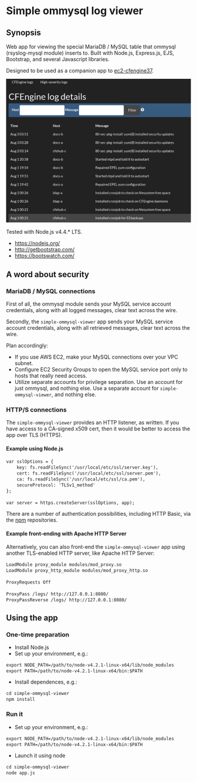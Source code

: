 # Simple ommysql log viewer

## Synopsis

Web app for viewing the special MariaDB / MySQL table that ommysql (rsyslog-mysql module) inserts to. Built with Node.js, Express.js, EJS, Bootstrap, and several Javascript libraries.

Designed to be used as a companion app to [ec2-cfengine37](https://github.com/ecs-hk/ec2-cfengine37#promise-logging-to-a-mysql-db-eg-aws-rds).

![Screenshot](/README.md-img/cfe-logs.png?raw=true)

Tested with Node.js v4.4.* LTS.

* https://nodejs.org/
* http://getbootstrap.com/
* https://bootswatch.com/

## A word about security

### MariaDB / MySQL connections

First of all, the ommysql module sends your MySQL service account credentials, along with all logged messages, clear text across the wire.

Secondly, the `simple-ommysql-viewer` app sends your MySQL service account credentials, along with all retrieved messages, clear text across the wire.

Plan accordingly:

* If you use AWS EC2, make your MySQL connections over your VPC subnet.
* Configure EC2 Security Groups to open the MySQL service port only to hosts that really need access.
* Utilize separate accounts for privilege separation. Use an account for just ommysql, and nothing else. Use a separate account for `simple-ommysql-viewer`, and nothing else.

### HTTP/S connections

The `simple-ommysql-viewer` provides an HTTP listener, as written. If you have access to a CA-signed x509 cert, then it would be better to access the app over TLS (HTTPS).

#### Example using Node.js

```
var sslOptions = {
    key: fs.readFileSync('/usr/local/etc/ssl/server.key'),
    cert: fs.readFileSync('/usr/local/etc/ssl/server.pem'),
    ca: fs.readFileSync('/usr/local/etc/ssl/ca.pem'),
    secureProtocol: 'TLSv1_method'
};

var server = https.createServer(sslOptions, app);
```

There are a number of authentication possibilities, including HTTP Basic, via the [npm](https://www.npmjs.com/) repositories.

#### Example front-ending with Apache HTTP Server

Alternatively, you can also front-end the `simple-ommysql-viewer` app using another TLS-enabled HTTP server, like Apache HTTP Server:

```
LoadModule proxy_module modules/mod_proxy.so
LoadModule proxy_http_module modules/mod_proxy_http.so

ProxyRequests Off
 
ProxyPass /logs/ http://127.0.0.1:8080/
ProxyPassReverse /logs/ http://127.0.0.1:8080/
```

## Using the app

### One-time preparation

* Install Node.js
* Set up your environment, e.g.:
```
export NODE_PATH=/path/to/node-v4.2.1-linux-x64/lib/node_modules
export PATH=/path/to/node-v4.2.1-linux-x64/bin:$PATH
```
* Install dependences, e.g.:
```
cd simple-ommysql-viewer
npm install
```

### Run it

* Set up your environment, e.g.:
```
export NODE_PATH=/path/to/node-v4.2.1-linux-x64/lib/node_modules
export PATH=/path/to/node-v4.2.1-linux-x64/bin:$PATH
```
* Launch it using node
```
cd simple-ommysql-viewer
node app.js
```
